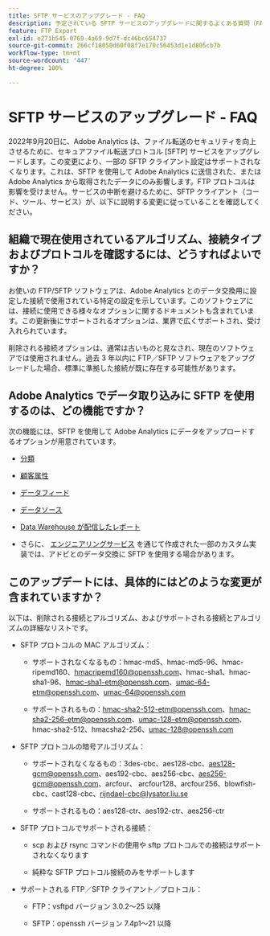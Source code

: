 ```yaml
---
title: SFTP サービスのアップグレード - FAQ
description: 予定されている SFTP サービスのアップグレードに関するよくある質問（FAQ）です。
feature: FTP Export
exl-id: e271b545-0769-4a69-9d7f-dc46bc654737
source-git-commit: 266cf18050d60f08f7e170c56453d1e1d805cb7b
workflow-type: tm+mt
source-wordcount: '447'
ht-degree: 100%

---
```


# SFTP サービスのアップグレード - FAQ

2022年9月20日に、Adobe Analytics は、ファイル転送のセキュリティを向上させるために、セキュアファイル転送プロトコル [SFTP] サービスをアップグレードします。この変更により、一部の SFTP クライアント設定はサポートされなくなります。これは、SFTP を使用して Adobe Analytics に送信された、または Adobe Analytics から取得されたデータにのみ影響します。FTP プロトコルは影響を受けません。サービスの中断を避けるために、SFTP クライアント（コード、ツール、サービス）が、以下に説明する変更に従っていることを確認してください。

## 組織で現在使用されているアルゴリズム、接続タイプおよびプロトコルを確認するには、どうすればよいですか？

お使いの FTP/SFTP ソフトウェアは、Adobe Analytics とのデータ交換用に設定した接続で使用されている特定の設定を示しています。このソフトウェアには、接続に使用できる様々なオプションに関するドキュメントも含まれています。この更新後にサポートされるオプションは、業界で広くサポートされ、受け入れられています。

削除される接続オプションは、通常は古いものと見なされ、現在のソフトウェアでは使用されません。過去 3 年以内に FTP／SFTP ソフトウェアをアップグレードした場合、標準に準拠した接続が既に存在する可能性があります。

## Adobe Analytics でデータ取り込みに SFTP を使用するのは、どの機能ですか？

次の機能には、SFTP を使用して Adobe Analytics にデータをアップロードするオプションが用意されています。

* [分類](https://experienceleague.adobe.com/docs/analytics/export/ftp-and-sftp/set-up-ftp-accounts/ftp-saint.html?lang=ja)

* [顧客属性](https://experienceleague.adobe.com/docs/core-services/interface/services/customer-attributes/attributes.html?lang=ja)

* [データフィード](https://experienceleague.adobe.com/docs/analytics/export/ftp-and-sftp/set-up-ftp-accounts/ftp-datafeeds.html?lang=ja)

* [データソース](https://experienceleague.adobe.com/docs/analytics/export/ftp-and-sftp/set-up-ftp-accounts/ftp-datasources.html?lang=ja)

* [Data Warehouse が配信したレポート](https://experienceleague.adobe.com/docs/analytics/export/ftp-and-sftp/set-up-ftp-accounts/ftp-dw-reports.html?lang=ja)

* さらに、 [エンジニアリングサービス](https://experienceleague.adobe.com/docs/analytics/export/ftp-and-sftp/set-up-ftp-accounts/ftp-eng-services.html?lang=ja) を通じて作成された一部のカスタム実装では、アドビとのデータ交換に SFTP を使用する場合があります。

## このアップデートには、具体的にはどのような変更が含まれていますか？

以下は、削除される接続とアルゴリズム、およびサポートされる接続とアルゴリズムの詳細なリストです。

* SFTP プロトコルの MAC アルゴリズム：

   * サポートされなくなるもの：hmac-md5、hmac-md5-96、hmac-ripemd160、hmacripemd160@openssh.com、hmac-sha1、hmac-sha1-96、hmac-sha1-etm@openssh.com、umac-64-etm@openssh.com、umac-64@openssh.com

   * サポートされるもの：hmac-sha2-512-etm@openssh.com、hmac-sha2-256-etm@openssh.com、umac-128-etm@openssh.com、hmac-sha2-512、hmacsha2-256、umac-128@openssh.com

* SFTP プロトコルの暗号アルゴリズム：

   * サポートされなくなるもの：3des-cbc、aes128-cbc、aes128-gcm@openssh.com、aes192-cbc、aes256-cbc、aes256-gcm@openssh.com、arcfour、 arcfour128、arcfour256、blowfish-cbc、cast128-cbc、rijndael-cbc@lysator.liu.se

   * サポートされるもの：aes128-ctr、aes192-ctr、aes256-ctr

* SFTP プロトコルでサポートされる接続：

   * scp および rsync コマンドの使用や sftp プロトコルでの接続はサポートされなくなります

   * 純粋な SFTP プロトコル接続のみをサポートします

* サポートされる FTP／SFTP クライアント／プロトコル：

   * FTP：vsftpd バージョン 3.0.2～25 以降

   * SFTP：openssh バージョン 7.4p1～21 以降
